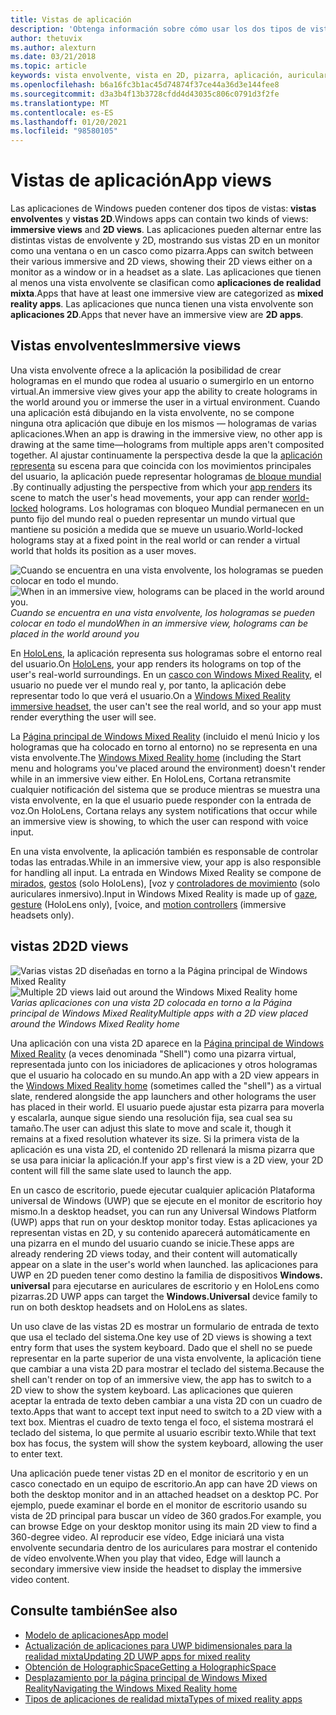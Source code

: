 ```yaml
---
title: Vistas de aplicación
description: 'Obtenga información sobre cómo usar los dos tipos de vistas en las aplicaciones de Windows Mixed Reality: vistas de envolvente y vistas 2D.'
author: thetuvix
ms.author: alexturn
ms.date: 03/21/2018
ms.topic: article
keywords: vista envolvente, vista en 2D, pizarra, aplicación, auriculares de realidad mixta, auriculares de realidad mixta de Windows, auriculares de realidad virtual, HoloLens, MRTK, kit de herramientas de realidad mixta
ms.openlocfilehash: b6a16fc3b1ac45d74874f37ce44a36d3e144fee8
ms.sourcegitcommit: d3a3b4f13b3728cfdd4d43035c806c0791d3f2fe
ms.translationtype: MT
ms.contentlocale: es-ES
ms.lasthandoff: 01/20/2021
ms.locfileid: "98580105"
---
```

# <a name="app-views"></a><span data-ttu-id="ffc31-104">Vistas de aplicación</span><span class="sxs-lookup"><span data-stu-id="ffc31-104">App views</span></span>

<span data-ttu-id="ffc31-105">Las aplicaciones de Windows pueden contener dos tipos de vistas: **vistas envolventes** y **vistas 2D**.</span><span class="sxs-lookup"><span data-stu-id="ffc31-105">Windows apps can contain two kinds of views: **immersive views** and **2D views**.</span></span> <span data-ttu-id="ffc31-106">Las aplicaciones pueden alternar entre las distintas vistas de envolvente y 2D, mostrando sus vistas 2D en un monitor como una ventana o en un casco como pizarra.</span><span class="sxs-lookup"><span data-stu-id="ffc31-106">Apps can switch between their various immersive and 2D views, showing their 2D views either on a monitor as a window or in a headset as a slate.</span></span> <span data-ttu-id="ffc31-107">Las aplicaciones que tienen al menos una vista envolvente se clasifican como **aplicaciones de realidad mixta**.</span><span class="sxs-lookup"><span data-stu-id="ffc31-107">Apps that have at least one immersive view are categorized as **mixed reality apps**.</span></span> <span data-ttu-id="ffc31-108">Las aplicaciones que nunca tienen una vista envolvente son **aplicaciones 2D**.</span><span class="sxs-lookup"><span data-stu-id="ffc31-108">Apps that never have an immersive view are **2D apps**.</span></span>

## <a name="immersive-views"></a><span data-ttu-id="ffc31-109">Vistas envolventes</span><span class="sxs-lookup"><span data-stu-id="ffc31-109">Immersive views</span></span>

<span data-ttu-id="ffc31-110">Una vista envolvente ofrece a la aplicación la posibilidad de crear hologramas en el mundo que rodea al usuario o sumergirlo en un entorno virtual.</span><span class="sxs-lookup"><span data-stu-id="ffc31-110">An immersive view gives your app the ability to create holograms in the world around you or immerse the user in a virtual environment.</span></span> <span data-ttu-id="ffc31-111">Cuando una aplicación está dibujando en la vista envolvente, no se compone ninguna otra aplicación que dibuje en los mismos &mdash; hologramas de varias aplicaciones.</span><span class="sxs-lookup"><span data-stu-id="ffc31-111">When an app is drawing in the immersive view, no other app is drawing at the same time&mdash;holograms from multiple apps aren't composited together.</span></span> <span data-ttu-id="ffc31-112">Al ajustar continuamente la perspectiva desde la que la [aplicación representa](../develop/platform-capabilities-and-apis/rendering.md) su escena para que coincida con los movimientos principales del usuario, la aplicación puede representar hologramas [de bloque mundial](coordinate-systems.md) .</span><span class="sxs-lookup"><span data-stu-id="ffc31-112">By continually adjusting the perspective from which your [app renders](../develop/platform-capabilities-and-apis/rendering.md) its scene to match the user's head movements, your app can render [world-locked](coordinate-systems.md) holograms.</span></span> <span data-ttu-id="ffc31-113">Los hologramas con bloqueo Mundial permanecen en un punto fijo del mundo real o pueden representar un mundo virtual que mantiene su posición a medida que se mueve un usuario.</span><span class="sxs-lookup"><span data-stu-id="ffc31-113">World-locked holograms stay at a fixed point in the real world or can render a virtual world that holds its position as a user moves.</span></span>

<span data-ttu-id="ffc31-114">![Cuando se encuentra en una vista envolvente, los hologramas se pueden colocar en todo el mundo.](images/designoverview-940px.jpg)</span><span class="sxs-lookup"><span data-stu-id="ffc31-114">![When in an immersive view, holograms can be placed in the world around you.](images/designoverview-940px.jpg)</span></span><br>
<span data-ttu-id="ffc31-115">*Cuando se encuentra en una vista envolvente, los hologramas se pueden colocar en todo el mundo*</span><span class="sxs-lookup"><span data-stu-id="ffc31-115">*When in an immersive view, holograms can be placed in the world around you*</span></span>

<span data-ttu-id="ffc31-116">En [HoloLens](/hololens/hololens1-hardware), la aplicación representa sus hologramas sobre el entorno real del usuario.</span><span class="sxs-lookup"><span data-stu-id="ffc31-116">On [HoloLens](/hololens/hololens1-hardware), your app renders its holograms on top of the user's real-world surroundings.</span></span> <span data-ttu-id="ffc31-117">En un [casco con Windows Mixed Reality](../discover/immersive-headset-hardware-details.md), el usuario no puede ver el mundo real y, por tanto, la aplicación debe representar todo lo que verá el usuario.</span><span class="sxs-lookup"><span data-stu-id="ffc31-117">On a [Windows Mixed Reality immersive headset](../discover/immersive-headset-hardware-details.md), the user can't see the real world, and so your app must render everything the user will see.</span></span>

<span data-ttu-id="ffc31-118">La [Página principal de Windows Mixed Reality](../discover/navigating-the-windows-mixed-reality-home.md) (incluido el menú Inicio y los hologramas que ha colocado en torno al entorno) no se representa en una vista envolvente.</span><span class="sxs-lookup"><span data-stu-id="ffc31-118">The [Windows Mixed Reality home](../discover/navigating-the-windows-mixed-reality-home.md) (including the Start menu and holograms you've placed around the environment) doesn't render while in an immersive view either.</span></span> <span data-ttu-id="ffc31-119">En HoloLens, Cortana retransmite cualquier notificación del sistema que se produce mientras se muestra una vista envolvente, en la que el usuario puede responder con la entrada de voz.</span><span class="sxs-lookup"><span data-stu-id="ffc31-119">On HoloLens, Cortana relays any system notifications that occur while an immersive view is showing, to which the user can respond with voice input.</span></span>

<span data-ttu-id="ffc31-120">En una vista envolvente, la aplicación también es responsable de controlar todas las entradas.</span><span class="sxs-lookup"><span data-stu-id="ffc31-120">While in an immersive view, your app is also responsible for handling all input.</span></span> <span data-ttu-id="ffc31-121">La entrada en Windows Mixed Reality se compone de [mirados](gaze-and-commit.md), [gestos](gaze-and-commit.md#composite-gestures) (solo HoloLens), [voz y [controladores de movimiento](motion-controllers.md) (solo auriculares inmersivo).</span><span class="sxs-lookup"><span data-stu-id="ffc31-121">Input in Windows Mixed Reality is made up of [gaze](gaze-and-commit.md), [gesture](gaze-and-commit.md#composite-gestures) (HoloLens only), [voice, and [motion controllers](motion-controllers.md) (immersive headsets only).</span></span>

## <a name="2d-views"></a><span data-ttu-id="ffc31-122">vistas 2D</span><span class="sxs-lookup"><span data-stu-id="ffc31-122">2D views</span></span>

<span data-ttu-id="ffc31-123">![Varias vistas 2D diseñadas en torno a la Página principal de Windows Mixed Reality](images/teleportation-940px.png)</span><span class="sxs-lookup"><span data-stu-id="ffc31-123">![Multiple 2D views laid out around the Windows Mixed Reality home](images/teleportation-940px.png)</span></span><br>
<span data-ttu-id="ffc31-124">*Varias aplicaciones con una vista 2D colocada en torno a la Página principal de Windows Mixed Reality*</span><span class="sxs-lookup"><span data-stu-id="ffc31-124">*Multiple apps with a 2D view placed around the Windows Mixed Reality home*</span></span>

<span data-ttu-id="ffc31-125">Una aplicación con una vista 2D aparece en la [Página principal de Windows Mixed Reality](../discover/navigating-the-windows-mixed-reality-home.md) (a veces denominada "Shell") como una pizarra virtual, representada junto con los iniciadores de aplicaciones y otros hologramas que el usuario ha colocado en su mundo.</span><span class="sxs-lookup"><span data-stu-id="ffc31-125">An app with a 2D view appears in the [Windows Mixed Reality home](../discover/navigating-the-windows-mixed-reality-home.md) (sometimes called the "shell") as a virtual slate, rendered alongside the app launchers and other holograms the user has placed in their world.</span></span> <span data-ttu-id="ffc31-126">El usuario puede ajustar esta pizarra para moverla y escalarla, aunque sigue siendo una resolución fija, sea cual sea su tamaño.</span><span class="sxs-lookup"><span data-stu-id="ffc31-126">The user can adjust this slate to move and scale it, though it remains at a fixed resolution whatever its size.</span></span> <span data-ttu-id="ffc31-127">Si la primera vista de la aplicación es una vista 2D, el contenido 2D rellenará la misma pizarra que se usa para iniciar la aplicación.</span><span class="sxs-lookup"><span data-stu-id="ffc31-127">If your app's first view is a 2D view, your 2D content will fill the same slate used to launch the app.</span></span>

<span data-ttu-id="ffc31-128">En un casco de escritorio, puede ejecutar cualquier aplicación Plataforma universal de Windows (UWP) que se ejecute en el monitor de escritorio hoy mismo.</span><span class="sxs-lookup"><span data-stu-id="ffc31-128">In a desktop headset, you can run any Universal Windows Platform (UWP) apps that run on your desktop monitor today.</span></span> <span data-ttu-id="ffc31-129">Estas aplicaciones ya representan vistas en 2D, y su contenido aparecerá automáticamente en una pizarra en el mundo del usuario cuando se inicie.</span><span class="sxs-lookup"><span data-stu-id="ffc31-129">These apps are already rendering 2D views today, and their content will automatically appear on a slate in the user's world when launched.</span></span> <span data-ttu-id="ffc31-130">las aplicaciones para UWP en 2D pueden tener como destino la familia de dispositivos **Windows. universal** para ejecutarse en auriculares de escritorio y en HoloLens como pizarras.</span><span class="sxs-lookup"><span data-stu-id="ffc31-130">2D UWP apps can target the **Windows.Universal** device family to run on both desktop headsets and on HoloLens as slates.</span></span>

<span data-ttu-id="ffc31-131">Un uso clave de las vistas 2D es mostrar un formulario de entrada de texto que usa el teclado del sistema.</span><span class="sxs-lookup"><span data-stu-id="ffc31-131">One key use of 2D views is showing a text entry form that uses the system keyboard.</span></span> <span data-ttu-id="ffc31-132">Dado que el shell no se puede representar en la parte superior de una vista envolvente, la aplicación tiene que cambiar a una vista 2D para mostrar el teclado del sistema.</span><span class="sxs-lookup"><span data-stu-id="ffc31-132">Because the shell can't render on top of an immersive view, the app has to switch to a 2D view to show the system keyboard.</span></span> <span data-ttu-id="ffc31-133">Las aplicaciones que quieren aceptar la entrada de texto deben cambiar a una vista 2D con un cuadro de texto.</span><span class="sxs-lookup"><span data-stu-id="ffc31-133">Apps that want to accept text input need to switch to a 2D view with a text box.</span></span> <span data-ttu-id="ffc31-134">Mientras el cuadro de texto tenga el foco, el sistema mostrará el teclado del sistema, lo que permite al usuario escribir texto.</span><span class="sxs-lookup"><span data-stu-id="ffc31-134">While that text box has focus, the system will show the system keyboard, allowing the user to enter text.</span></span>

<span data-ttu-id="ffc31-135">Una aplicación puede tener vistas 2D en el monitor de escritorio y en un casco conectado en un equipo de escritorio.</span><span class="sxs-lookup"><span data-stu-id="ffc31-135">An app can have 2D views on both the desktop monitor and in an attached headset on a desktop PC.</span></span> <span data-ttu-id="ffc31-136">Por ejemplo, puede examinar el borde en el monitor de escritorio usando su vista de 2D principal para buscar un vídeo de 360 grados.</span><span class="sxs-lookup"><span data-stu-id="ffc31-136">For example, you can browse Edge on your desktop monitor using its main 2D view to find a 360-degree video.</span></span> <span data-ttu-id="ffc31-137">Al reproducir ese vídeo, Edge iniciará una vista envolvente secundaria dentro de los auriculares para mostrar el contenido de vídeo envolvente.</span><span class="sxs-lookup"><span data-stu-id="ffc31-137">When you play that video, Edge will launch a secondary immersive view inside the headset to display the immersive video content.</span></span>

## <a name="see-also"></a><span data-ttu-id="ffc31-138">Consulte también</span><span class="sxs-lookup"><span data-stu-id="ffc31-138">See also</span></span>

* [<span data-ttu-id="ffc31-139">Modelo de aplicaciones</span><span class="sxs-lookup"><span data-stu-id="ffc31-139">App model</span></span>](app-model.md)
* [<span data-ttu-id="ffc31-140">Actualización de aplicaciones para UWP bidimensionales para la realidad mixta</span><span class="sxs-lookup"><span data-stu-id="ffc31-140">Updating 2D UWP apps for mixed reality</span></span>](../develop/porting-apps/building-2d-apps.md)
* [<span data-ttu-id="ffc31-141">Obtención de HolographicSpace</span><span class="sxs-lookup"><span data-stu-id="ffc31-141">Getting a HolographicSpace</span></span>](../develop/native/getting-a-holographicspace.md)
* [<span data-ttu-id="ffc31-142">Desplazamiento por la página principal de Windows Mixed Reality</span><span class="sxs-lookup"><span data-stu-id="ffc31-142">Navigating the Windows Mixed Reality home</span></span>](../discover/navigating-the-windows-mixed-reality-home.md)
* [<span data-ttu-id="ffc31-143">Tipos de aplicaciones de realidad mixta</span><span class="sxs-lookup"><span data-stu-id="ffc31-143">Types of mixed reality apps</span></span>](types-of-mixed-reality-apps.md)